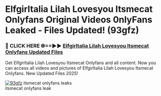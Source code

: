 # Elfgirltalia Lilah Lovesyou Itsmecat Onlyfans Original Videos 0nlyFans Leaked - Files Updated! (93gfz)

<h3>🔴 CLICK HERE 🌐==►► <a href="https://tinyurl.com/x26r9saj" rel="nofollow">Elfgirltalia Lilah Lovesyou Itsmecat Onlyfans Updated Files</a></h3>

Get Elfgirltalia Lilah Lovesyou Itsmecat Onlyfans and all content. Now you can access all videos and pictures of Elfgirltalia Lilah Lovesyou Itsmecat Onlyfans. New Updated Files 2025!

[![93gfz](https://i.imgur.com/LkgZPqh.gif)](https://tinyurl.com/x26r9saj)
itsmecat onlyfans leaks<br>
itsmecat onlyfans leak